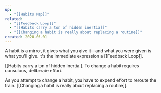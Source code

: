 ```yaml
---
up:
  - "[[Habits Map]]"
related:
  - "[[Feedback Loop]]"
  - "[[Habits carry a ton of hidden inertia]]"
  - "[[Changing a habit is really about replacing a routine]]"
created: 2020-06-01
---
```

A habit is a mirror, it gives what you give it—and what you were given is what you'll give. It's the immediate expression a [[Feedback Loop]].

[[Habits carry a ton of hidden inertia]]. To change a habit requires conscious, deliberate effort. 

As you attempt to change a habit, you have to expend effort to reroute the train. [[Changing a habit is really about replacing a routine]].